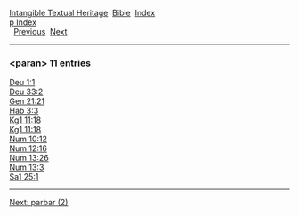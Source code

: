 [Intangible Textual Heritage](../../index)  [Bible](../index) 
[Index](index)   
[p Index](_p_)  
  [Previous](c08243)  [Next](c08245) 

------------------------------------------------------------------------

### &lt;paran&gt; 11 entries

[Deu 1:1](../kjv/deu001.htm#001)  
[Deu 33:2](../kjv/deu033.htm#002)  
[Gen 21:21](../kjv/gen021.htm#021)  
[Hab 3:3](../kjv/hab003.htm#003)  
[Kg1 11:18](../kjv/kg1011.htm#018)  
[Kg1 11:18](../kjv/kg1011.htm#018)  
[Num 10:12](../kjv/num010.htm#012)  
[Num 12:16](../kjv/num012.htm#016)  
[Num 13:26](../kjv/num013.htm#026)  
[Num 13:3](../kjv/num013.htm#003)  
[Sa1 25:1](../kjv/sa1025.htm#001)  

------------------------------------------------------------------------

[Next: parbar (2)](c08245)
